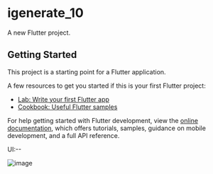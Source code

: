 # igenerate_10

A new Flutter project.

## Getting Started

This project is a starting point for a Flutter application.

A few resources to get you started if this is your first Flutter project:

- [Lab: Write your first Flutter app](https://docs.flutter.dev/get-started/codelab)
- [Cookbook: Useful Flutter samples](https://docs.flutter.dev/cookbook)

For help getting started with Flutter development, view the
[online documentation](https://docs.flutter.dev/), which offers tutorials,
samples, guidance on mobile development, and a full API reference.

UI:--

![image](https://github.com/Parag-Koshti/igenerate_10_Code-Structure-/assets/117141552/01642072-2502-4be9-ac06-113912809f24)
